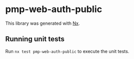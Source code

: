 # pmp-web-auth-public

This library was generated with [Nx](https://nx.dev).

## Running unit tests

Run `nx test pmp-web-auth-public` to execute the unit tests.

